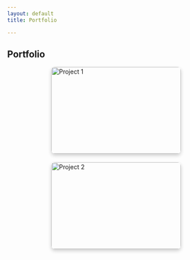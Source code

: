```yaml
---
layout: default
title: Portfolio

---
```



<style>
.portfolio-grid {
  display: flex;
  flex-wrap: wrap;
  gap: 20px;
  justify-content: center;
}

.portfolio-item {
  position: relative;
  width: 300px;
  height: 200px;
  overflow: hidden;
  border-radius: 8px;
  box-shadow: 0 4px 8px rgba(0,0,0,0.2);
}

.portfolio-item img {
  width: 100%;
  height: 100%;
  object-fit: cover;
  display: block;
  transition: transform 0.3s ease;
}

.portfolio-item:hover img {
  transform: scale(1.05);
}

.portfolio-caption {
  position: absolute;
  bottom: 0;
  background: rgba(0, 0, 0, 0.6);
  color: #fff;
  width: 100%;
  padding: 10px;
  text-align: center;
  opacity: 0;
  transition: opacity 0.3s ease;
}

.portfolio-item:hover .portfolio-caption {
  opacity: 1;
}
</style>

## Portfolio

<div class="portfolio-grid">
  <a href="/projects/project1" class="portfolio-item">
    <img src="/assets/img/project1.jpg" alt="Project 1">
    <div class="portfolio-caption">
      <h3>Project 1</h3>
    </div>
  </a>

  <a href="/projects/project2" class="portfolio-item">
    <img src="/assets/img/project2.jpg" alt="Project 2">
    <div class="portfolio-caption">
      <h3>Project 2</h3>
    </div>
  </a>
</div>
